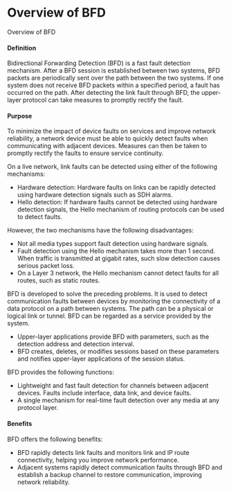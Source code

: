 Overview of BFD
===============

Overview of BFD

#### Definition

Bidirectional Forwarding Detection (BFD) is a fast fault detection mechanism. After a BFD session is established between two systems, BFD packets are periodically sent over the path between the two systems. If one system does not receive BFD packets within a specified period, a fault has occurred on the path. After detecting the link fault through BFD, the upper-layer protocol can take measures to promptly rectify the fault.


#### Purpose

To minimize the impact of device faults on services and improve network reliability, a network device must be able to quickly detect faults when communicating with adjacent devices. Measures can then be taken to promptly rectify the faults to ensure service continuity.

On a live network, link faults can be detected using either of the following mechanisms:

* Hardware detection: Hardware faults on links can be rapidly detected using hardware detection signals such as SDH alarms.
* Hello detection: If hardware faults cannot be detected using hardware detection signals, the Hello mechanism of routing protocols can be used to detect faults.

However, the two mechanisms have the following disadvantages:

* Not all media types support fault detection using hardware signals.
* Fault detection using the Hello mechanism takes more than 1 second. When traffic is transmitted at gigabit rates, such slow detection causes serious packet loss.
* On a Layer 3 network, the Hello mechanism cannot detect faults for all routes, such as static routes.

BFD is developed to solve the preceding problems. It is used to detect communication faults between devices by monitoring the connectivity of a data protocol on a path between systems. The path can be a physical or logical link or tunnel. BFD can be regarded as a service provided by the system.

* Upper-layer applications provide BFD with parameters, such as the detection address and detection interval.
* BFD creates, deletes, or modifies sessions based on these parameters and notifies upper-layer applications of the session status.

BFD provides the following functions:

* Lightweight and fast fault detection for channels between adjacent devices. Faults include interface, data link, and device faults.
* A single mechanism for real-time fault detection over any media at any protocol layer.

#### Benefits

BFD offers the following benefits:

* BFD rapidly detects link faults and monitors link and IP route connectivity, helping you improve network performance.
* Adjacent systems rapidly detect communication faults through BFD and establish a backup channel to restore communication, improving network reliability.